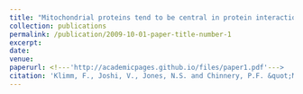 ```yaml
---
title: "Mitochondrial proteins tend to be central in protein interaction networks"
collection: publications
permalink: /publication/2009-10-01-paper-title-number-1
excerpt: 
date: 
venue:
paperurl: <!---'http://academicpages.github.io/files/paper1.pdf'--->
citation: 'Klimm, F., Joshi, V., Jones, N.S. and Chinnery, P.F. &quot;Mitochondrial proteins tend to be central in protein interaction networks.&quot; <i>Journal 1</i>. 1(1).'
---
```

<!--- Mitochondrial proteins tend to be central in protein interaction networks--->
<!--- [Download paper here](http://academicpages.github.io/files/paper1.pdf)--->
<!--- Recommended citation: Your Name, You. (2009). "Paper Title Number 1." <i>Journal 1</i>. 1(1). --->





